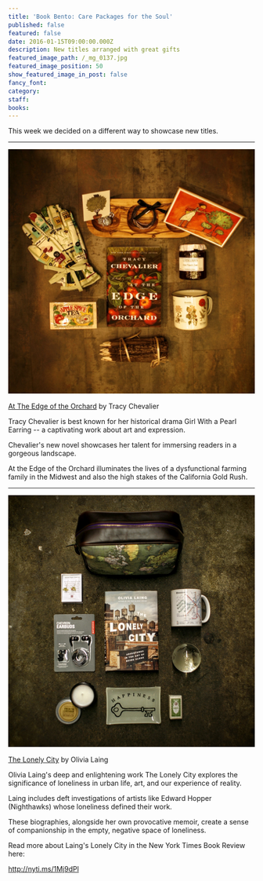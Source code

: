 ```yaml
---
title: 'Book Bento: Care Packages for the Soul'
published: false
featured: false
date: 2016-01-15T09:00:00.000Z
description: New titles arranged with great gifts
featured_image_path: /_mg_0137.jpg
featured_image_position: 50
show_featured_image_in_post: false
fancy_font:
category:
staff:
books:
---
```



This week we decided on a different way to showcase new titles.

---

![](/uploads/versions/_mg_0087---x----2233-2209x---.jpg)

[At The Edge of the Orchard](http://www.brooklinebooksmith-shop.com/book/9780525953005) by Tracy Chevalier
&nbsp;

Tracy Chevalier is best known for her historical drama Girl With a Pearl Earring -- a captivating work about art and expression.

Chevalier's new novel showcases her talent for immersing readers in a gorgeous landscape.&nbsp;

At the Edge of the Orchard illuminates the lives of a dysfunctional farming family in the Midwest and also the high stakes of the California Gold Rush.

---

![](/uploads/versions/_mg_0122---x----2432-2471x---.jpg)

[The Lonely City](http://www.brooklinebooksmith-shop.com/book/9781250039576) by Olivia Laing
&nbsp;

Olivia Laing's deep and enlightening work The Lonely City explores the significance of loneliness in urban life, art, and our experience of reality.&nbsp;

Laing includes deft investigations of artists like Edward Hopper (Nighthawks) whose loneliness defined their work.&nbsp;

These biographies, alongside her own provocative memoir, create a sense of companionship in the empty, negative space of loneliness.
&nbsp;

Read more about Laing's Lonely City in the New York Times Book Review here:

http://nyti.ms/1Mj9dPl